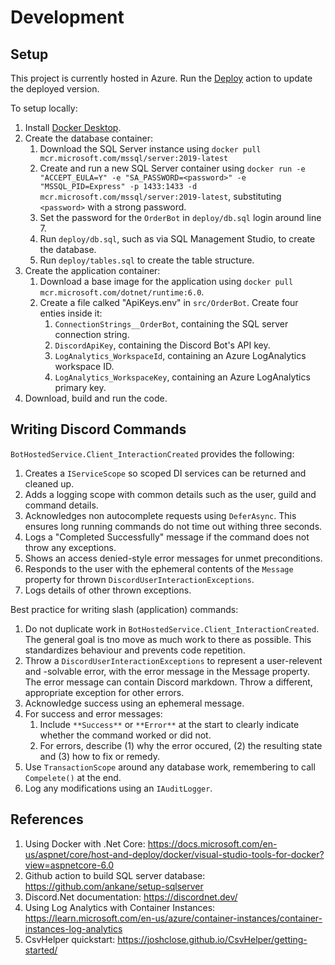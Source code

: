 # Development

## Setup
This project is currently hosted in Azure. Run the [Deploy](../../../actions/workflows/deploy.yml) action to update the deployed version.

To setup locally:
1. Install [Docker Desktop](https://www.docker.com/products/docker-desktop/).
2. Create the database container:
    1. Download the SQL Server instance using `docker pull mcr.microsoft.com/mssql/server:2019-latest`
    2. Create and run a new SQL Server container using `docker run -e "ACCEPT_EULA=Y" -e "SA_PASSWORD=<password>" -e "MSSQL_PID=Express" -p 1433:1433 -d mcr.microsoft.com/mssql/server:2019-latest`, substituting `<password>` with a strong password.
    3. Set the password for the `OrderBot` in `deploy/db.sql` login around line 7. 
    4. Run `deploy/db.sql`, such as via SQL Management Studio, to create the database.
    5. Run `deploy/tables.sql` to create the table structure.
3. Create the application container:
    1. Download a base image for the application using `docker pull mcr.microsoft.com/dotnet/runtime:6.0`.
    2. Create a file calked "ApiKeys.env" in `src/OrderBot`. Create four enties inside it:
        1. `ConnectionStrings__OrderBot`, containing the SQL server connection string.
        2. `DiscordApiKey`, containing the Discord Bot's API key.
        3. `LogAnalytics_WorkspaceId`, containing an Azure LogAnalytics workspace ID.
        4. `LogAnalytics_WorkspaceKey`, containing an Azure LogAnalytics primary key.
4. Download, build and run the code.

## Writing Discord Commands

`BotHostedService.Client_InteractionCreated` provides the following:
1. Creates a `IServiceScope` so scoped DI services can be returned and cleaned up.
2. Adds a logging scope with common details such as the user, guild and command details.
3. Acknowledges non autocomplete requests using `DeferAsync`. This ensures long running commands do not time out withing three seconds. 
4. Logs a "Completed Successfully" message if the command does not throw any exceptions.
5. Shows an access denied-style error messages for unmet preconditions.
6. Responds to the user with the ephemeral contents of the `Message` property for thrown `DiscordUserInteractionExceptions`.
7. Logs details of other thrown exceptions.

Best practice for writing slash (application) commands:
1. Do not duplicate work in `BotHostedService.Client_InteractionCreated`. The general goal is tno move as much work to there as possible. This standardizes behaviour and prevents code repetition.
2. Throw a `DiscordUserInteractionExceptions` to represent a user-relevent and -solvable error, with the error message in the Message property. The error message can contain Discord markdown. Throw a different, appropriate exception for other errors.
3. Acknowledge success using an ephemeral message.
4. For success and error messages:
    1. Include `**Success**` or `**Error**` at the start to clearly indicate whether the command worked or did not.
    2. For errors, describe (1) why the error occured, (2) the resulting state and (3) how to fix or remedy.
5. Use `TransactionScope` around any database work, remembering to call `Compelete()` at the end.
6. Log any modifications using an `IAuditLogger`.

## References
1. Using Docker with .Net Core: https://docs.microsoft.com/en-us/aspnet/core/host-and-deploy/docker/visual-studio-tools-for-docker?view=aspnetcore-6.0
2. Github action to build SQL server database: https://github.com/ankane/setup-sqlserver
3. Discord.Net documentation: https://discordnet.dev/
4. Using Log Analytics with Container Instances: https://learn.microsoft.com/en-us/azure/container-instances/container-instances-log-analytics
5. CsvHelper quickstart: https://joshclose.github.io/CsvHelper/getting-started/

